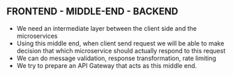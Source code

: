 ## FRONTEND - MIDDLE-END - BACKEND
- We need an intermediate layer between the client side and the microservices
- Using this middle end, when client send request we will be able to make decision that which microservice should actually respond to this request
- We can do message validation, response transformation, rate limiting
- We try to prepare an API Gateway that acts as this middle end.